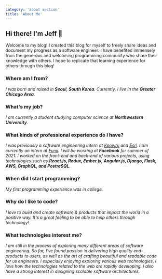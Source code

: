 ```yaml
---
category: 'about section'
title: 'About Me'
---
```


## Hi there! I'm Jeff 👋

Welcome to my blog! I created this blog for myself to freely share ideas and document my progress as a software engineer. I have benefited immensely from the generous and welcoming programming community who share their knowledge with others. I hope to replicate that learning experience for others through this blog!

### Where am I from?

_I was born and raised in **Seoul, South Korea**. Currently, I live in the **Greater Chicago Area**._

### What's my job?

_I am currently a student studying computer science at **Northwestern University**._

### What kinds of professional experience do I have?

_I was previously a software engineering intern at [Knowru](https://www.knowru.com) and [Esri](https://www.esri.com/en-us/home). I am currently an intern at [Fumi](https://fumi.co.kr/main/home/home). I will be working at **Facebook** for summer of 2021. I worked on the front-end and back-end of various projects, using technologies such as **React.js, Redux, Ember.js, Angular.js, Django, Flask, AWS, GraphQL, and PostreSQL**._

### When did I start programming?

_My first programming experience was in college._

### Why do I like to code?

_I love to build and create software & products that impact the world in a positive way. It's a great feeling to be able to help others through technology!_

### What technologies interest me?

_I am still in the process of exploring many different areas of software engineering. So far, I've found passion in delivering high quality end-products to users, as well as the art of crafting beautiful and readable code for us engineers.
I especially enjoying exploring various web technologies. I love how the technologies related to the web are rapidly developing. I also have a strong interest in designing scalable software architectures._ 
